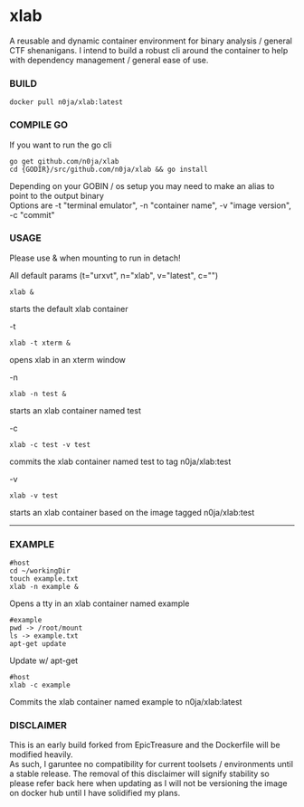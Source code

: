 # xlab

A reusable and dynamic container environment for binary analysis / general CTF shenanigans.
I intend to build a robust cli around the container to help with dependency management / general ease of use.  

### BUILD

```
docker pull n0ja/xlab:latest
```

### COMPILE GO  

If you want to run the go cli

```
go get github.com/n0ja/xlab
cd {GODIR}/src/github.com/n0ja/xlab && go install
```    
Depending on your GOBIN / os setup you may need to make an alias to point to the output binary  
Options are -t "terminal emulator", -n "container name", -v "image version", -c "commit"

### USAGE

Please use & when mounting to run in detach!  
  
All default params (t="urxvt", n="xlab", v="latest", c="")      
```
xlab &
```   
starts the default xlab container  
  
-t   
```
xlab -t xterm &
```  
opens xlab in an xterm window  
  
-n
```
xlab -n test &
```  
starts an xlab container named test  
    
-c
```
xlab -c test -v test
```  
commits the xlab container named test to tag n0ja/xlab:test  
  
-v
```
xlab -v test
```  
starts an xlab container based on the image tagged n0ja/xlab:test  

---

### EXAMPLE
```
#host 
cd ~/workingDir
touch example.txt
xlab -n example &
```  
Opens a tty in an xlab container named example  
  
```
#example
pwd -> /root/mount
ls -> example.txt
apt-get update
```  
Update w/ apt-get
  
```
#host
xlab -c example
```  
Commits the xlab container named example to n0ja/xlab:latest  
  
### DISCLAIMER

This is an early build forked from EpicTreasure and the Dockerfile will be modified heavily.  
As such, I garuntee no compatibility for current toolsets / environments until a stable release.
The removal of this disclaimer will signify stability so please refer back here when updating as I will not be versioning the image on docker hub until I have solidified my plans.
